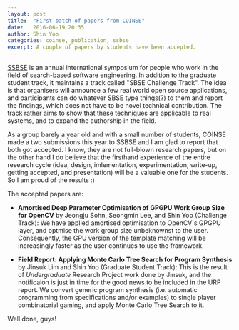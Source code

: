 ```yaml
---
layout: post
title:  "First batch of papers from COINSE"
date:   2016-06-19 20:35
author: Shin Yoo
categories: coinse, publication, ssbse
excerpt: A couple of papers by students have been accepted.
---
```


[SSBSE][ssbse] is an annual international symposium for people who work in the field of search-based software engineering. In addition to the graduate student track, it maintains a track called "SBSE Challenge Track". The idea is that organisers will announce a few real world open source applications, and participants can do whatever SBSE type things(?) to them and report the findings, which does not have to be novel technical contribution. The track rather aims to show that these techniques are applicable to real systems, and to expand the authorship in the field.

As a group barely a year old and with a small number of students, COINSE made a two submissions this year to SSBSE and I am glad to report that both got accepted. I know, they are not full-blown research papers, but on the other hand I do believe that the firsthand experience of the entire research cycle (idea, design, imlementation, experimentation, write-up, getting accepted, and presentation) will be a valuable one for the students. So I am proud of the results :)

The accepted papers are:

* **Amortised Deep Parameter Optimisation of GPGPU Work Group Size for OpenCV** by Jeongju Sohn, Seongmin Lee, and Shin Yoo (Challenge Track): We have applied amortised optimisation to OpenCV's GPGPU layer, and optmise the work group size unbeknownst to the user. Consequently, the GPU version of the template matching will be increasingly faster as the user continues to use the framework.

* **Field Report: Applying Monte Carlo Tree Search for Program Synthesis** by Jinsuk Lim and Shin Yoo (Graduate Student Track): This is the result of _Undergraduate_ Research Project work done by Jinsuk, and the notificaion is just in time for the good news to be included in the URP report. We convert generic program synthesis (i.e. automatic programming from specifications and/or examples) to single player combinatorial gaming, and apply Monte Carlo Tree Search to it.

Well done, guys!

[ssbse]: http://ssbse.org
